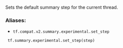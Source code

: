 Sets the default summary step for the current thread.
### Aliases:
- `tf.compat.v2.summary.experimental.set_step`

```
 tf.summary.experimental.set_step(step)
```
